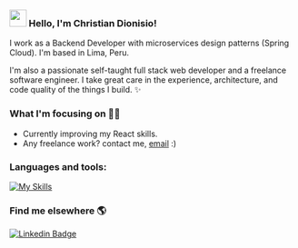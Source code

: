 ### <img src="https://media.giphy.com/media/hvRJCLFzcasrR4ia7z/giphy.gif" width="30px"> Hello, I'm Christian Dionisio!

I work as a Backend Developer with microservices design patterns (Spring Cloud). I'm based in Lima, Peru.

I'm also a passionate self-taught full stack web developer and a freelance software engineer. I take great care in the experience, architecture, and code quality of the things I build. ✨

### What I'm focusing on 👨‍💻

- Currently improving my React skills.<br />
- Any freelance work? contact me, [email](mailto:christiandionisio9432@gmail.com) :)

### Languages and tools: 

[![My Skills](https://skillicons.dev/icons?i=java,spring,nodejs,typescript,angular,react,git,mongodb,postgresql,mysql,aws,docker,jenkins,grafana&perline=7)](https://skillicons.dev)

### Find me elsewhere 🌎

[![Linkedin Badge](https://img.shields.io/badge/-LinkedIn-blue?style=flat-square&logo=Linkedin&logoColor=white&link=https://www.linkedin.com/in/harshkumarkhatri/)](https://www.linkedin.com/in/christian-dionisio-triveño-64b323180/) 
